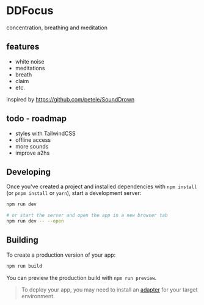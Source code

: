 # DDFocus

concentration, breathing and meditation

## features
- white noise
- meditations
- breath
- claim
- etc.

inspired by https://github.com/petele/SoundDrown

## todo - roadmap

- styles with TailwindCSS
- offline access
- more sounds
- improve a2hs




## Developing

Once you've created a project and installed dependencies with `npm install` (or `pnpm install` or `yarn`), start a development server:

```bash
npm run dev

# or start the server and open the app in a new browser tab
npm run dev -- --open
```

## Building

To create a production version of your app:

```bash
npm run build
```

You can preview the production build with `npm run preview`.

> To deploy your app, you may need to install an [adapter](https://kit.svelte.dev/docs/adapters) for your target environment.
